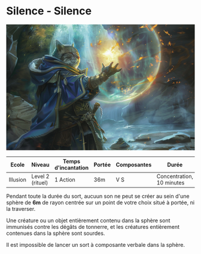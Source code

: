 # Silence - Silence
![Silence](../../../_images/silence.png)

|Ecole|Niveau|Temps d'incantation|Portée|Composantes|Durée|
|-|-|-|-|-|-|
|Illusion|Level 2 (rituel)|1 Action|36m|V S|Concentration, 10 minutes|

Pendant toute la durée du sort, aucuun son ne peut se créer au sein d'une sphère de **6m** de rayon centrée sur un point de votre choix situé à portée, ni la traverser.

Une créature ou un objet entièrement contenu dans la sphère sont immunisés contre les dégâts de tonnerre, et les créatures entièrement contenues dans la sphère sont sourdes. 

Il est impossible de lancer un sort à composante verbale dans la sphère.